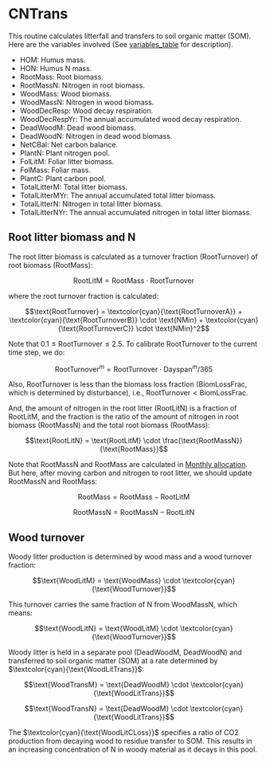 # CNTrans

This routine calculates litterfall and transfers to soil organic matter (SOM). Here are the variables involved (See [variables_table](/doc/paramters_table.md) for description).

- $\text{HOM}$: Humus mass.
- $\text{HON}$: Humus N mass.
- $\text{RootMass}$: Root biomass.
- $\text{RootMassN}$: Nitrogen in root biomass.
- $\text{WoodMass}$: Wood biomass.
- $\text{WoodMassN}$: Nitrogen in wood biomass.
- $\text{WoodDecResp}$: Wood decay respiration.
- $\text{WoodDecRespYr}$: The annual accumulated wood decay respiration.
- $\text{DeadWoodM}$: Dead wood biomass.
- $\text{DeadWoodN}$: Nitrogen in dead wood biomass.
- $\text{NetCBal}$: Net carbon balance.
- $\text{PlantN}$: Plant nitrogen pool.
- $\text{FolLitM}$: Foliar litter biomass.
- $\text{FolMass}$: Foliar mass.
- $\text{PlantC}$: Plant carbon pool.
- $\text{TotalLitterM}$: Total litter biomass.
- $\text{TotalLitterMYr}$: The annual accumulated total litter biomass.
- $\text{TotalLitterN}$: Nitrogen in total litter biomass.
- $\text{TotalLitterNYr}$: The annual accumulated nitrogen in total litter biomass.


## Root litter biomass and N

The root litter biomass is calculated as a turnover fraction ($\text{RootTurnover}$) of root biomass ($\text{RootMass}$):

$$\text{RootLitM} = \text{RootMass} \cdot \text{RootTurnover}$$

where the root turnover fraction is calculated:

$$\text{RootTurnover} = \textcolor{cyan}{\text{RootTurnoverA}} + \textcolor{cyan}{\text{RootTurnoverB}} \cdot \text{NMin} + \textcolor{cyan}{\text{RootTurnoverC}} \cdot \text{NMin}^2$$

Note that $0.1 \le \text{RootTurnover} \le 2.5$. To calibrate $\text{RootTurnover}$ to the current time step, we do:

$$\text{RootTurnover}^m = \text{RootTurnover} \cdot \text{Dayspan}^m / 365$$

Also, $\text{RootTurnover}$ is less than the biomass loss fraction ($\text{BiomLossFrac}$, which is determined by disturbance), i.e., $\text{RootTurnover} < \text{BiomLossFrac}$.

And, the amount of nitrogen in the root litter ($\text{RootLitN}$) is a fraction of $\text{RootLitM}$, and the fraction is the ratio of the amount of nitrogen in root biomass ($\text{RootMassN}$) and the total root biomass ($\text{RootMass}$):

$$\text{RootLitN} = \text{RootLitM} \cdot \frac{\text{RootMassN}}{\text{RootMass}}$$

Note that $\text{RootMassN}$ and $\text{RootMass}$ are calculated in [Monthly allocation](/doc/allocation.md). But here, after moving carbon and nitrogen to root litter, we should update $\text{RootMassN}$ and $\text{RootMass}$:

$$\text{RootMass} = \text{RootMass} - \text{RootLitM}$$

$$\text{RootMassN} = \text{RootMassN} - \text{RootLitN}$$


## Wood turnover

Woody litter production is determined by wood mass and a wood turnover fraction:

$$\text{WoodLitM} = \text{WoodMass} \cdot \textcolor{cyan}{\text{WoodTurnover}}$$

This turnover carries the same fraction of N from $\text{WoodMassN}$, which means:

$$\text{WoodLitN} = \text{WoodLitM} \cdot \textcolor{cyan}{\text{WoodTurnover}}$$

Woody litter is held in a separate pool ($\text{DeadWoodM}$, $\text{DeadWoodN}$) and transferred to soil organic matter (SOM) at a rate determined by $\textcolor{cyan}{\text{WoodLitTrans}}$:

$$\text{WoodTransM} = \text{DeadWoodM} \cdot \textcolor{cyan}{\text{WoodLitTrans}}$$

$$\text{WoodTransN} = \text{DeadWoodM} \cdot \textcolor{cyan}{\text{WoodLitTrans}}$$

The $\textcolor{cyan}{\text{WoodLitCLoss}}$ specifies a ratio of CO2 production from decaying wood to residue transfer to SOM. This results in an increasing concentration of N in woody material as it decays in this pool.






